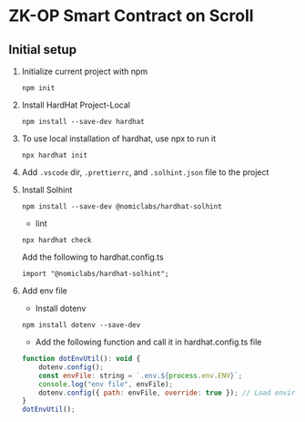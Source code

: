 # ZK-OP Smart Contract on Scroll


## Initial setup

1.  Initialize current project with npm
    ```console
    npm init
    ```
2.  Install HardHat Project-Local
    ```console
    npm install --save-dev hardhat
    ```
3.  To use local installation of hardhat, use npx to run it
    ```shell
    npx hardhat init
    ```
4.  Add `.vscode` dir, `.prettierrc`, and `.solhint.json` file to the project

5.  Install Solhint

    ```shell
    npm install --save-dev @nomiclabs/hardhat-solhint
    ```

    -   lint

    ```shell
    npx hardhat check
    ```
    Add the following to hardhat.config.ts
    ```
    import "@nomiclabs/hardhat-solhint";
    ```

6.  Add env file

    -   Install dotenv

    ```shell
    npm install dotenv --save-dev
    ```

    -   Add the following function and call it in hardhat.config.ts file

    ```js
    function dotEnvUtil(): void {
        dotenv.config();
        const envFile: string = `.env.${process.env.ENV}`;
        console.log("env file", envFile);
        dotenv.config({ path: envFile, override: true }); // Load environment variables from env file
    }
    dotEnvUtil();
    ```